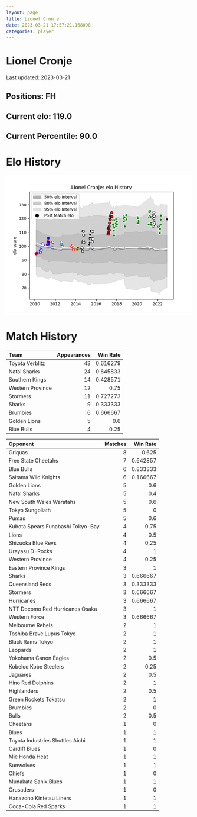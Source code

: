 ```yaml
---  
layout: page  
title: Lionel Cronje  
date: 2023-03-21 17:57:21.168098  
categories: player  
---
```

# Lionel Cronje


Last updated: 2023-03-21
## Positions: FH

## Current elo: 119.0

## Current Percentile: 90.0

# Elo History


![elo history](history_LionelCronje.png)
# Match History


| Team             |   Appearances |   Win Rate |
|:-----------------|--------------:|-----------:|
| Toyota Verblitz  |            43 |   0.616279 |
| Natal Sharks     |            24 |   0.645833 |
| Southern Kings   |            14 |   0.428571 |
| Western Province |            12 |   0.75     |
| Stormers         |            11 |   0.727273 |
| Sharks           |             9 |   0.333333 |
| Brumbies         |             6 |   0.666667 |
| Golden Lions     |             5 |   0.6      |
| Blue Bulls       |             4 |   0.25     |

| Opponent                          |   Matches |   Win Rate |
|:----------------------------------|----------:|-----------:|
| Griquas                           |         8 |   0.625    |
| Free State Cheetahs               |         7 |   0.642857 |
| Blue Bulls                        |         6 |   0.833333 |
| Saitama Wild Knights              |         6 |   0.166667 |
| Golden Lions                      |         5 |   0.6      |
| Natal Sharks                      |         5 |   0.4      |
| New South Wales Waratahs          |         5 |   0.6      |
| Tokyo Sungoliath                  |         5 |   0        |
| Pumas                             |         5 |   0.6      |
| Kubota Spears Funabashi Tokyo-Bay |         4 |   0.75     |
| Lions                             |         4 |   0.5      |
| Shizuoka Blue Revs                |         4 |   0.25     |
| Urayasu D-Rocks                   |         4 |   1        |
| Western Province                  |         4 |   0.25     |
| Eastern Province Kings            |         3 |   1        |
| Sharks                            |         3 |   0.666667 |
| Queensland Reds                   |         3 |   0.333333 |
| Stormers                          |         3 |   0.666667 |
| Hurricanes                        |         3 |   0.666667 |
| NTT Docomo Red Hurricanes Osaka   |         3 |   1        |
| Western Force                     |         3 |   0.666667 |
| Melbourne Rebels                  |         2 |   1        |
| Toshiba Brave Lupus Tokyo         |         2 |   1        |
| Black Rams Tokyo                  |         2 |   1        |
| Leopards                          |         2 |   1        |
| Yokohama Canon Eagles             |         2 |   0.5      |
| Kobelco Kobe Steelers             |         2 |   0.25     |
| Jaguares                          |         2 |   0.5      |
| Hino Red Dolphins                 |         2 |   1        |
| Highlanders                       |         2 |   0.5      |
| Green Rockets Tokatsu             |         2 |   1        |
| Brumbies                          |         2 |   0        |
| Bulls                             |         2 |   0.5      |
| Cheetahs                          |         1 |   0        |
| Blues                             |         1 |   1        |
| Toyota Industries Shuttles Aichi  |         1 |   1        |
| Cardiff Blues                     |         1 |   0        |
| Mie Honda Heat                    |         1 |   1        |
| Sunwolves                         |         1 |   1        |
| Chiefs                            |         1 |   0        |
| Munakata Sanix Blues              |         1 |   1        |
| Crusaders                         |         1 |   0        |
| Hanazono Kintetsu Liners          |         1 |   1        |
| Coca-Cola Red Sparks              |         1 |   1        |